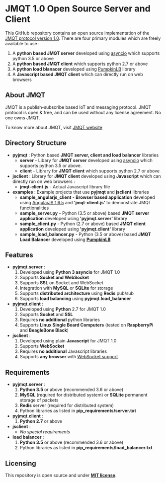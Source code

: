 # JMQT 1.0 Open Source Server and Client
This GitHub repository contains an open source implementation of the [JMQT protocol version 1.0](https://www.jmqt.org/specifications). There are four primary modules which are freely available to use :
1. A **python based JMQT server** developed using [asyncio](https://docs.python.org/3/library/asyncio.html) which supports python 3.5 or above
2. A **python based JMQT client** which supports python 2.7 or above
3. A **python load blanacer** developed using [PumpkinLB](https://github.com/kata198/PumpkinLB) library
4. A **Javascript based JMQT client** which can directly run on web browsers

## About JMQT
JMQT is a publish-subscribe based IoT and messaging protocol. JMQT protocol is open & free, and can be used without any license agreement. No one owns JMQT.

To know more about JMQT, visit [JMQT website](https://www.jmqt.org/)

## Directory Structure
- **pyjmqt** : Python based **JMQT server, client and load balancer** libraries
  - **server** - Libary for **JMQT server** developed using [asyncio](https://docs.python.org/3/library/asyncio.html) which supports python 3.5 or above.
  - **client** - Library for **JMQT client** which supports python 2.7 or above
 - **jsclient** : Library for **JMQT client** developed using **Javascript** which can directly run on web browsers :
    - **jmqt-client.js** - Actual Javascript library file
 - **examples** : Example projects that use **pyjmqt** and **jsclient** libraries
    - **sample_angularjs_client** - **Browser based application** developed using [AngularJS 1.6.5](https://angularjs.org/) and **'jmqt-client.js'** to demonstrate JMQT functionalities
    - **sample_server.py** - Python (3.5 or above) based **JMQT server application** developed using **'pyjmqt.server'** library
    - **sample_client.py** - Python (2.7 or above) based **JMQT client application** developed using **'pyjmqt.client'** library
    - **sample_load_balancer.py** - Python (3.5 or above) based **JMQT Load Balancer** developed using **[PumpkinLB](https://github.com/kata198/PumpkinLB)**
## Features
- **pyjmqt.server** :
    1. Developed using **Python 3 asyncio** for JMQT 1.0
    2. Supports **Socket and WebSocket**
    3. Supports **SSL** on Socket and WebSocket
    4. Integration with **MySQL** or **SQLite** for storage
    5. Supports **distributed architecture** using **Redis** pub/sub
    6. Supports **load balancing** using **pyjmqt.load_balancer**
- **pyjmqt.client** :
    1. Developed using **Python** 2.7 for JMQT 1.0
    2. Supports **Socket** and **SSL**
    3. Requires **no additional** python libraries
    4. Supports **Linux Single Board Computers** (tested on **RaspberryPi** and **BeagleBone Black**)
- **jsclient** :
    1. Developed using plain **Javascript** for JMQT 1.0
    2. Supports **WebSocket**
    3. Requires **no additional** Javascript libraries
    4. Supports **any browser** with [WebSocket support](https://developer.mozilla.org/en-US/docs/Web/API/WebSockets_API)

## Requirements
- **pyjmqt.server** :
    1. **Python 3.5** or above (recommended 3.6 or above)
    2. **MySQL** (required for distributed system) or **SQLite** permanent storage of packets
    3. **Redis** server (required for distributed system)
    4. Python libraries as listed in **pip_requirements/server.txt**
- **pyjmqt.client** :
    1. **Python 2.7** or above
- **jsclient** :
    - *No special requirements*
- **load balancer** :
    1. **Python 3.5** or above (recommended 3.6 or above)
    2. Python libraries as listed in **pip_requirements/load_balancer.txt**

## Licensing
This repository is open source and under **[MIT license](https://opensource.org/licenses/MIT)**.
